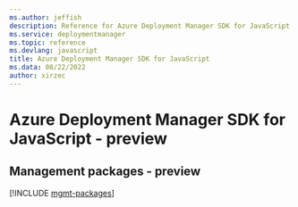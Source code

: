 ```yaml
---
ms.author: jeffish
description: Reference for Azure Deployment Manager SDK for JavaScript
ms.service: deploymentmanager
ms.topic: reference
ms.devlang: javascript
title: Azure Deployment Manager SDK for JavaScript
ms.data: 08/22/2022
author: xirzec
---
```

# Azure Deployment Manager SDK for JavaScript - preview

## Management packages - preview
[!INCLUDE [mgmt-packages](deployment-manager-mgmt-index.md)]